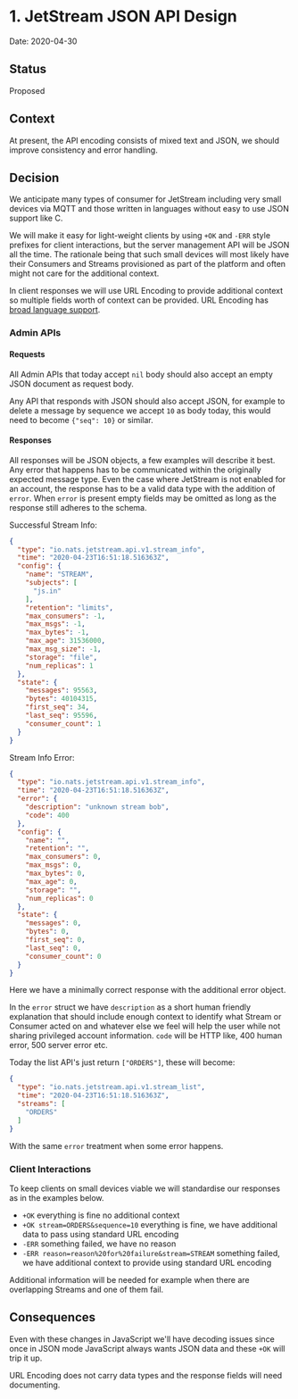 # 1. JetStream JSON API Design

Date: 2020-04-30

## Status

Proposed

## Context

At present, the API encoding consists of mixed text and JSON, we should improve consistency and error handling.

## Decision

We anticipate many types of consumer for JetStream including very small devices via MQTT and those written in 
languages without easy to use JSON support like C.

We will make it easy for light-weight clients by using `+OK` and `-ERR` style prefixes for client interactions,
but the server management API will be JSON all the time. The rationale being that such small devices will most
likely have their Consumers and Streams provisioned as part of the platform and often might not care for the
additional context.

In client responses we will use URL Encoding to provide additional context so multiple fields worth of
context can be provided. URL Encoding has [broad language support](https://www.rosettacode.org/wiki/URL_decoding).

### Admin APIs

#### Requests

All Admin APIs that today accept `nil` body should also accept an empty JSON document as request body.

Any API that responds with JSON should also accept JSON, for example to delete a message by sequence we accept
`10` as body today, this would need to become `{"seq": 10}` or similar.

#### Responses

All responses will be JSON objects, a few examples will describe it best. Any error that happens has to be 
communicated within the originally expected message type. Even the case where JetStream is not enabled for
an account, the response has to be a valid data type with the addition of `error`. When `error` is present
empty fields may be omitted as long as the response still adheres to the schema.

Successful Stream Info:

```json
{
  "type": "io.nats.jetstream.api.v1.stream_info",
  "time": "2020-04-23T16:51:18.516363Z",
  "config": {
    "name": "STREAM",
    "subjects": [
      "js.in"
    ],
    "retention": "limits",
    "max_consumers": -1,
    "max_msgs": -1,
    "max_bytes": -1,
    "max_age": 31536000,
    "max_msg_size": -1,
    "storage": "file",
    "num_replicas": 1
  },
  "state": {
    "messages": 95563,
    "bytes": 40104315,
    "first_seq": 34,
    "last_seq": 95596,
    "consumer_count": 1
  }
}
```

Stream Info Error:

```json
{
  "type": "io.nats.jetstream.api.v1.stream_info",
  "time": "2020-04-23T16:51:18.516363Z",
  "error": {
    "description": "unknown stream bob",
    "code": 400
  },
  "config": {
    "name": "",
    "retention": "",
    "max_consumers": 0,
    "max_msgs": 0,
    "max_bytes": 0,
    "max_age": 0,
    "storage": "",
    "num_replicas": 0
  },
  "state": {
    "messages": 0,
    "bytes": 0,
    "first_seq": 0,
    "last_seq": 0,
    "consumer_count": 0
  }
}
```

Here we have a minimally correct response with the additional error object.

In the `error` struct we have `description` as a short human friendly explanation that should include enough context to
identify what Stream or Consumer acted on and whatever else we feel will help the user while not sharing privileged account
information.  `code` will be HTTP like, 400 human error, 500 server error etc.

Today the list API's just return `["ORDERS"]`, these will become:

```json
{
  "type": "io.nats.jetstream.api.v1.stream_list",
  "time": "2020-04-23T16:51:18.516363Z",
  "streams": [
    "ORDERS"
  ]
}
```

With the same `error` treatment when some error happens.

### Client Interactions

To keep clients on small devices viable we will standardise our responses as in the examples below. 

 * `+OK` everything is fine no additional context 
 * `+OK stream=ORDERS&sequence=10` everything is fine, we have additional data to pass using standard URL encoding
 * `-ERR` something failed, we have no reason
 * `-ERR reason=reason%20for%20failure&stream=STREAM` something failed, we have additional context to provide using standard URL encoding

Additional information will be needed for example when there are overlapping Streams and one of them fail. 

## Consequences

Even with these changes in JavaScript we'll have decoding issues since once in JSON mode JavaScript always wants JSON data and these 
`+OK` will trip it up.

URL Encoding does not carry data types and the response fields will need documenting.
